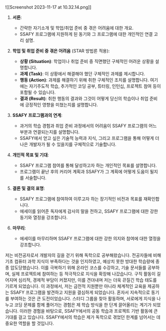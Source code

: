 ![[Screenshot 2023-11-17 at 10.32.14.png]]
1. **서론**:
   - 간략한 자기소개 및 학업/취업 준비 중 겪은 어려움에 대한 개요.
   - SSAFY 프로그램에 지원하게 된 동기와 그 프로그램에 대한 개인적인 연결 고리 설명.

2. **학업 및 취업 준비 중 겪은 어려움** (STAR 방법론 적용):
   - **상황 (Situation)**: 학업이나 취업 준비 중 직면했던 구체적인 어려운 상황을 설명합니다.
   - **과제 (Task)**: 이 상황에서 해결해야 했던 구체적인 과제를 제시합니다.
   - **행동 (Action)**: 과제를 해결하기 위해 취한 구체적인 조치를 설명합니다. 여기에는 자기주도적 학습, 추가적인 코딩 공부, 튜터링, 인턴십, 프로젝트 참여 등이 포함될 수 있습니다.
   - **결과 (Result)**: 취한 행동의 결과와 그것이 어떻게 당신의 학습이나 취업 준비에 긍정적인 영향을 미쳤는지를 설명합니다.

3. **SSAFY 프로그램과의 연계**:
   - 과거의 학습 경험과 취업 준비 과정에서의 어려움이 SSAFY 프로그램의 어느 부분과 연결되는지를 설명합니다.
   - SSAFY에서 얻고 싶은 기술적 능력과 지식, 그리고 프로그램을 통해 어떻게 더 나은 개발자가 될 수 있을지를 구체적으로 기술합니다.

4. **개인적 목표 및 기대**:
   - SSAFY 프로그램 참여를 통해 달성하고자 하는 개인적인 목표를 설명합니다.
   - 프로그램이 끝난 후의 커리어 계획과 SSAFY가 그 계획에 어떻게 도움이 될지를 서술합니다.

5. **결론 및 결의 표명**:
   - SSAFY 프로그램에 참여하여 이루고자 하는 장기적인 비전과 목표를 재확인합니다.
   - 에세이를 읽어준 독자에게 감사의 말을 전하고, SSAFY 프로그램에 대한 강한 동기와 열정을 강조합니다.

1. **마무리**:
   - 에세이를 마무리하며 SSAFY 프로그램에 대한 강한 의지와 참여에 대한 열정을 강조합니다.



저는 비전공자로서 개발자의 길을 걷기 위해 독학으로 공부해왔습니다. 전공자들에 비해 기초 컴퓨터 과학 지식이 부족하다는 것을 인지하였고, 예상치 못한 방대한 학습량에 종종 압도당했습니다. 이를 극복하기 위해 온라인 코스를 수강하고, 기술 문서들를 공부하며, 실제 프로젝트에 참여하는 등 적극적으로 지식을 확장해 나갔습니다. 구직 활동이 길어지며 심리적, 경제적 부담이 커졌지만, 이를 견뎌내며 저는 더욱 끈질긴 학습 태도를 기르게 되었습니다. 이 과정에서, 저는 금전적 지원뿐만 아니라 체계적인 교육을 제공하는 SSAFY 프로그램을 발견하고 지원을 결심하게 되었습니다. 혼자서 지속적으로 동기를 부여하는 것은 큰 도전이었습니다. 스터디 그룹을 찾아 활동하며, 서로에게 지식을 나누고 코딩 문제를 함께 풀어가는 경험은 제 학습 방식을 한 단계 끌어올리는 계기가 되었습니다. 이러한 경험을 바탕으로, SSAFY에서의 공동 학습과 프로젝트 기반 활동에 큰 기대를 걸고 있습니다. SSAFY에서의 학습은 제가 독학으로 겪었던 한계를 넘어서는 데 중요한 역할을 할 것입니다.